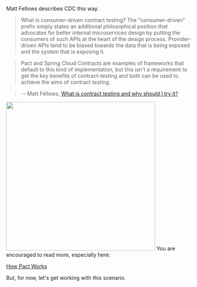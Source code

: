 Matt Fellows describes CDC this way.

> What is consumer-driven contract testing?
The "consumer-driven" prefix simply states an additional philosophical position that advocates for better internal microservices design by putting the consumers of such APIs at the heart of the design process. Provider-driven APIs tend to be biased towards the data that is being exposed and the system that is exposing it.

>Pact and Spring Cloud Contracts are examples of frameworks that default to this kind of implementation, but this isn't a requirement to get the key benefits of contract-testing and both can be used to achieve the aims of contract testing.

>-- Matt Fellows, [What is contract testing and why should I try it?](https://pactflow.io/blog/author/matt/)

<img src="./assets/how-pact-works.png" width="400">
You are encouraged to read more, especially here:

[How Pact Works](https://docs.pact.io/how-pact-works#slide-1)

But, for now, let's get working with this scenario.
